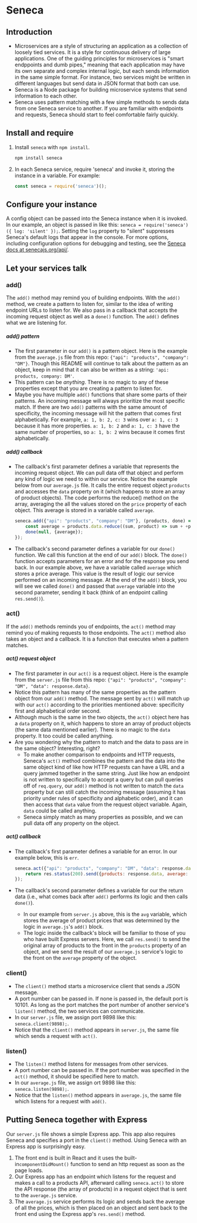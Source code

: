 # Seneca

## Introduction
- Microservices are a style of structuring an application as a collection of loosely tied services. It is a style for continuous delivery of large applications. One of the guiding principles for microservices is "smart endppoints and dumb pipes," meaning that each application may have its own separate and complex internal logic, but each sends information in the same simple format. For instance, two services might be written in different languages but send data in JSON format that both can use.
- Seneca is a Node package for building microservice systems that send information to each other. 
- Seneca uses pattern matching with a few simple methods to sends data from one Seneca service to another. If you are familiar with endpoints and requests, Seneca should start to feel comfortable fairly quickly.

## Install and require
1. Install ```seneca``` with ```npm install```.
    ```sh
    npm install seneca
    ```
1. In each Seneca service, require 'seneca' and invoke it, storing the instance in a variable. For example:
    ```js
    const seneca = require('seneca')();
    ```

## Configure your instance
A config object can be passed into the Seneca instance when it is invoked. In our example, an object is passed in like this: ```seneca = require('seneca')({ log: 'silent' });```. Setting the ```log``` property to "silent" suppresses Seneca's default logs that appear in the console. For more options, including configuration options for debugging and testing, see the [Seneca docs at senecajs.org/api/](http://senecajs.org/api/).

## Let your services talk

### add()
The ```add()``` method may remind you of building endpoints. With the ```add()``` method, we create a pattern to listen for, similar to the idea of writing endpoint URLs to listen for. We also pass in a callback that accepts the incoming request object as well as a ```done()``` function. The ```add()``` defines what we are listening for.

##### add() pattern 
- The first parameter in our ```add()``` is a pattern object. Here is the example from the ```average.js``` file from this repo: ```{"api": "products", "company": "DM"}```. Though this README will continue to talk about the pattern as an object, keep in mind that it can also be written as a string: ```'api: products, company: DM'```.
- This pattern can be _anything_. There is no magic to any of these properties except that you are creating a pattern to listen for.
- Maybe you have multiple ```add()``` functions that share some parts of their patterns. An incoming message will always prioritize the most specific match. If there are two ```add()``` patterns with the same amount of specificity, the incoming message will hit the pattern that comes first alphabetically. For example, ```a: 1, b: 2, c: 3``` wins over ```a: 1, c: 3``` because it has more properties. ```a: 1, b: 2``` and ```a: 1, c: 3``` have the same number of properties, so ```a: 1, b: 2``` wins because it comes first alphabetically.


##### add() callback
- The callback's first parameter defines a variable that represents the incoming request object. We can pull data off that object and perform any kind of logic we need to within our service. Notice the example below from our ```average.js``` file. It calls the entire request object ```products``` and accesses the ```data``` property on it (which happens to store an array of product objects). The code performs the reduce() method on the array, averaging the all the values stored on the ```price``` property of each object. This average is stored in a variable called ```average```.

    ```js
    seneca.add({"api": "products", "company": "DM"}, (products, done) => {
        const average = products.data.reduce((sum, product) => sum + +product.price, 0) / products.data.length;
        done(null, {average});
    });
    ```

- The callback's second parameter defines a variable for our ```done()``` function. We call this function at the end of our ```add()``` block. The ```done()``` function accepts parameters for an error and for the response you send back. In our example above, we have a variable called ```average``` which stores a price average. This value is the result of logic our service performed on an incoming message. At the end of the ```add()``` block, you will see we called ```done()``` and passed that ```average``` variable into the second parameter, sending it back (think of an endpoint calling ```res.send()```).


### act()
If the ```add()``` methods reminds you of endpoints, the ```act()``` method may remind you of making requests to those endpoints. The ```act()``` method also takes an object and a callback. It is a function that executes when a pattern matches.

##### act() request object
- The first parameter in our ```act()``` is a request object. Here is the example from the ```server.js``` file from this repo: ```{"api": "products", "company": "DM", "data": response.data}```.
- Notice this pattern has many of the same properties as the pattern object from our ```add()``` method. The message sent by ```act()``` will match up with our ```act()``` according to the priorities mentioned above: specificity first and alphabetical order second.
- Although much is the same in the two objects, the ```act()``` object here has a ```data``` property on it, which happens to store an array of product objects (the same data mentioned earlier). There is no magic to the ```data``` property. It too could be called anything.
- Are you wondering why the pattern to match and the data to pass are in the same object? Interesting, right?
    - To make another comparison to endpoints and HTTP requests, Seneca's ```act()``` method combines the pattern and the data into the same object kind of like how HTTP requests can have a URL and a query jammed together in the same string. Just like how an endpoint is not written to specifically to accept a query but can pull queries off of ```req.query```, our ```add()``` method is not written to match the ```data``` property but can still catch the incoming message (assuming it has priority under rules of specificity and alphabetic order), and it can then access that ```data``` value from the request object variable. Again, ```data``` could be called anything. 
    - Seneca simply match as many properties as possible, and we can pull data off any property on the object.

##### act() callback
- The callback's first parameter defines a variable for an error. In our example below, this is ```err```.

    ```js
    seneca.act({"api": "products", "company": "DM", "data": response.data}, (err, avg) => {
        return res.status(200).send({products: response.data, average: avg.average});
    });
    ```

- The callback's second parameter defines a variable for our the return data (i.e., what comes back after ```add()``` performs its logic and then calls ```done()```). 
    - In our example from ```server.js``` above, this is the ```avg``` variable, which stores the average of product prices that was determined by the logic in ```average.js```'s ```add()``` block. 
    - The logic inside the callback's block will be familiar to those of you who have built Express servers. Here, we call ```res.send()``` to send the original array of products to the front in the ```products``` property of an object, and we send the result of our ```average.js``` service's logic to the front on the ```average``` property of the object.

### client()
- The ```client()``` method starts a microservice client that sends a JSON message. 
- A port number can be passed in. If none is passed in, the default port is 10101. As long as the port matches the port number of another service's ```listen()``` method, the two services can communicate.
- In our ```server.js``` file, we assign port 9898 like this: ```seneca.client(9898);```.
- Notice that the ```client()``` method appears in ```server.js```, the same file which sends a request with ```act()```.

### listen()
- The ```listen()``` method listens for messages from other services.
- A port number can be passed in. If the port number was specified in the ```act()``` method, it should be specified here to match.
- In our ```average.js``` file, we assign ort 9898 like this: ```seneca.listen(9898);```.
- Notice that the ```listen()``` method appears in ```average.js```, the same file which listens for a request with ```add()```.

## Putting Seneca together with Express
Our ```server.js``` file shows a simple Express app. This app also requires Seneca and specifies a port in the ```client()``` method. Using Seneca with an Express app is surprisingly easy. 
1. The front end is built in React and it uses the built-in```componentDidMount()``` function to send an http request as soon as the page loads. 
1. Our Express app has an endpoint which listens for the request and makes a call to a products API, afterward calling ```seneca.act()``` to store the API response (the array of products) in a request object that is sent to the ```average.js``` service. 
1. The ```average.js``` service performs its logic and sends back the average of all the prices, which is then placed on an object and sent back to the front end using the Express app's ```res.send()``` method.